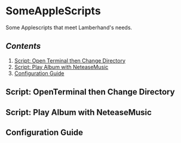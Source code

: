 # SomeAppleScripts
Some Applescripts that meet Lamberhand's needs.



## *Contents*

1. [Script: Open Terminal then Change Directory](#dir)
2. [Script: Play Album with NeteaseMusic](#album)
3. [Configuration Guide](#config)







## <span id="dir">Script: OpenTerminal then Change Directory</span>















## <span id="album">Script: Play Album with NeteaseMusic</span>















## <span id="config">Configuration Guide</span>

